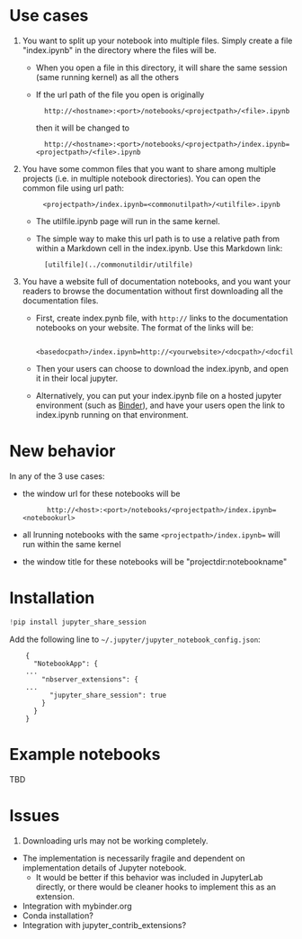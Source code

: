 
# Use cases

1. You want to split up your notebook into multiple files. Simply create a file "index.ipynb" in the directory where the files will be.
    - When you open a file in this directory, it will share the same session (same running kernel) as all the others
    - If the url path of the file you open is originally
        
            http://<hostname>:<port>/notebooks/<projectpath>/<file>.ipynb
      then it will be changed to 

            http://<hostname>:<port>/notebooks/<projectpath>/index.ipynb=<projectpath>/<file>.ipynb

2. You have some common files that you want to share among multiple projects (i.e. in multiple notebook directories).  You can open the common file using url path:

            <projectpath>/index.ipynb=<commonutilpath>/<utilfile>.ipynb
    - The utilfile.ipynb page will run in the same kernel.
    - The simple way to make this url path is to use a relative path from within a Markdown cell in the index.ipynb. Use this Markdown link:
    
            [utilfile](../commonutildir/utilfile)

3. You have a website full of documentation notebooks, and you want your readers to browse the documentation without first downloading all the documentation files.
    - First, create index.pynb file, with `http://` links to the documentation notebooks on your website.  The format of the links will be:
    
            <basedocpath>/index.ipynb=http://<yourwebsite>/<docpath>/<docfile>.ipynb
    - Then your users can choose to download the index.ipynb, and open it in their local jupyter.
    - Alternatively, you can put your index.ipynb file on a hosted jupyter environment (such as [Binder](http://mybinder.org/)), and have your users open the link to index.ipynb running on that environment.


# New behavior

In any of the 3 use cases:
- the window url for these notebooks will be 

            http://<host>:<port>/notebooks/<projectpath>/index.ipynb=<notebookurl>
- all lrunning notebooks with the same `<projectpath>/index.ipynb=` will run within the same kernel
- the window title for these notebooks will be "projectdir:notebookname"


# Installation


```python
!pip install jupyter_share_session
```

Add the following line to `~/.jupyter/jupyter_notebook_config.json`:

        {
          "NotebookApp": {
        ...
            "nbserver_extensions": {
        ...
              "jupyter_share_session": true
            }
          }
        }


# Example notebooks

TBD

# Issues

1. Downloading urls may not be working completely.
- The implementation is necessarily fragile and dependent on implementation details of Jupyter notebook.
    - It would be better if this behavior was included in JupyterLab directly, or there would be cleaner hooks to implement this as an extension.
- Integration with mybinder.org
- Conda installation?
- Integration with jupyter_contrib_extensions?
